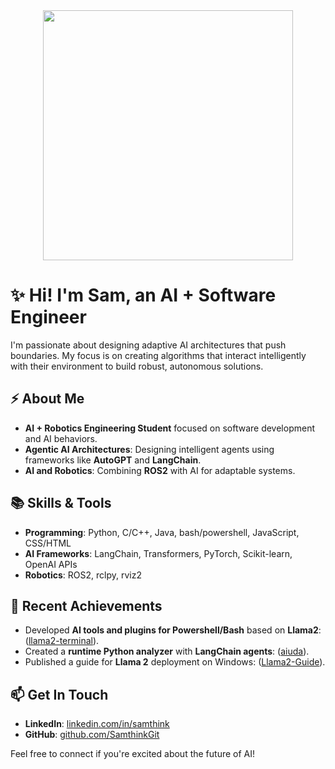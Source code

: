 <div align="center">
  <img src="https://github.com/user-attachments/assets/e2cc81f1-3da4-4d77-a212-14be29cc6db1" height="400px">
</div>

# ✨ Hi! I'm Sam, an AI + Software Engineer

I'm passionate about designing adaptive AI architectures that push boundaries. My focus is on creating algorithms that interact intelligently with their environment to build robust, autonomous solutions.

## ⚡ About Me

- **AI + Robotics Engineering Student** focused on software development and AI behaviors.
- **Agentic AI Architectures**: Designing intelligent agents using frameworks like **AutoGPT** and **LangChain**.
- **AI and Robotics**: Combining **ROS2** with AI for adaptable systems.

## 📚 Skills & Tools
- **Programming**: Python, C/C++, Java, bash/powershell, JavaScript, CSS/HTML
- **AI Frameworks**: LangChain, Transformers, PyTorch, Scikit-learn, OpenAI APIs
- **Robotics**: ROS2, rclpy, rviz2

## 🌟 Recent Achievements
- Developed **AI tools and plugins for Powershell/Bash** based on **Llama2**: ([llama2-terminal](https://github.com/SamthinkGit/llama2-terminal)).
- Created a **runtime Python analyzer** with **LangChain agents**: ([aiuda](https://github.com/SamthinkGit/aiuda)).
- Published a guide for **Llama 2** deployment on Windows: ([Llama2-Guide](https://github.com/SamthinkGit/llama2-for-windows)).

## 📫 Get In Touch
- **LinkedIn**: [linkedin.com/in/samthink](https://www.linkedin.com/in/samthink/)
- **GitHub**: [github.com/SamthinkGit](https://github.com/SamthinkGit)

Feel free to connect if you're excited about the future of AI!
